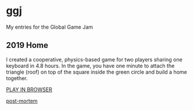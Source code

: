 # ggj
My entries for the Global Game Jam

## 2019 Home

I created a cooperative, physics-based game for two players sharing one keyboard in 4.8 hours. 
In the game, you have one minute to attach the triangle (roof) on top of the square inside the green circle and build a home together.

[PLAY IN BROWSER](https://projects.reindernijhoff.net/home/)

[post-mortem](https://reindernijhoff.net/2019/01/home-global-game-jam/)